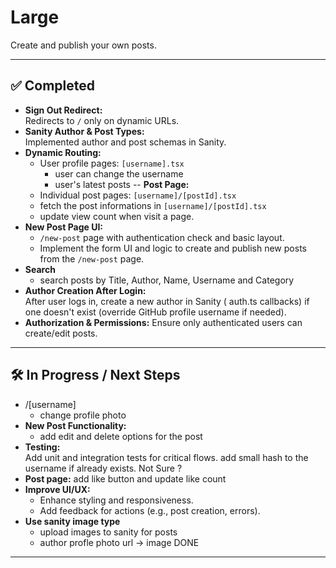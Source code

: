 # Large

Create and publish your own posts.

---

## ✅ Completed

- **Sign Out Redirect:**  
  Redirects to `/` only on dynamic URLs.
- **Sanity Author & Post Types:**  
  Implemented author and post schemas in Sanity.
- **Dynamic Routing:**  
  - User profile pages: `[username].tsx`
    - user can change the username
    - user's latest posts
-- **Post Page:**
  - Individual post pages: `[username]/[postId].tsx`
  - fetch the post informations in `[username]/[postId].tsx`
  - update view count when visit a page.
- **New Post Page UI:**  
  - `/new-post` page with authentication check and basic layout.
  - Implement the form UI and logic to create and publish new posts from the `/new-post` page.
- **Search**
  - search posts by Title, Author, Name, Username and Category
- **Author Creation After Login:**  
  After user logs in, create a new author in Sanity ( auth.ts  callbacks) if one doesn't exist (override GitHub profile username if needed).
- **Authorization & Permissions:** 
  Ensure only authenticated users can create/edit posts.
---

## 🛠️ In Progress / Next Steps
- /[username]
  - change profile photo
- **New Post Functionality:** 
  - add edit and delete options for the post
- **Testing:**  
  Add unit and integration tests for critical flows.
  add small hash to the username if already exists. Not Sure ?
- **Post page:**
  add like button and update like count
- **Improve UI/UX:**  
  - Enhance styling and responsiveness.
  - Add feedback for actions (e.g., post creation, errors).
- **Use sanity image type**
  - upload images to sanity for posts
  - author profle photo url -> image DONE
---
